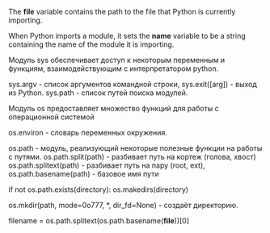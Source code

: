 The __file__ variable contains the path to the file that Python is currently importing. 


When Python imports a module, it sets the __name__ variable to be a string containing the name of the module it is importing.



Модуль sys обеспечивает доступ к некоторым переменным и функциям, взаимодействующим с интерпретатором python.

sys.argv - список аргументов командной строки,
sys.exit([arg]) - выход из Python. 
sys.path - список путей поиска модулей.

Модуль os предоставляет множество функций для работы с операционной системой

os.environ - словарь переменных окружения. 

os.path - модуль, реализующий некоторые полезные функции на работы с путями.
os.path.split(path) - разбивает путь на кортеж (голова, хвост)
os.path.splitext(path) - разбивает путь на пару (root, ext),
os.path.basename(path) - базовое имя пути

if not os.path.exists(directory):
    os.makedirs(directory)


os.mkdir(path, mode=0o777, *, dir_fd=None) - создаёт директорию. 



filename = os.path.splitext(os.path.basename(__file__))[0]




